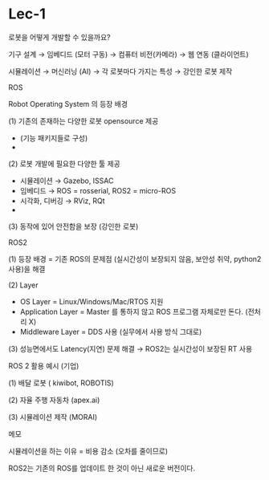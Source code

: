 # Lec-1

로봇을 어떻게 개발할 수 있을까요?

기구 설계 → 임베디드 (모터 구동) → 컴퓨터 비전(카메라) → 웹 연동 (클라이언트)

시뮬레이션 → 머신러닝 (AI) → 각 로봇마다 가지는 특성 → 강인한 로봇 제작

ROS 

Robot Operating System 의 등장 배경

(1) 기존의 존재하는 다양한 로봇 opensource 제공
- (기능 패키지들로 구성)
- 
(2) 로봇 개발에 필요한 다양한 툴 제공
- 시뮬레이션 → Gazebo, ISSAC
- 임베디드 → ROS = rosserial, ROS2 = micro-ROS
- 시각화, 디버깅 → RViz, RQt
- 
(3) 동작에 있어 안전함을 보장 (강인한 로봇)

ROS2

(1) 등장 배경 = 기존 ROS의 문제점 (실시간성이 보장되지 않음, 보안성 취약, python2 사용)을 해결

(2) Layer

- OS Layer = Linux/Windows/Mac/RTOS 지원
- Application Layer = Master 를 통하지 않고 ROS 프로그램 자체로만 돈다. (전처리 X)
- Middleware Layer = DDS 사용 (실무에서 사용 방식 그대로)

(3) 성능면에서도 Latency(지연) 문제 해결 → ROS2는 실시간성이 보장된 RT 사용

ROS 2 활용 예시 (기업)

(1) 배달 로봇 ( kiwibot, ROBOTIS)

(2) 자율 주행 자동차 (apex.ai)

(3) 시뮬레이션 제작 (MORAI)

메모

시뮬레이션을 하는 이유 = 비용 감소 (오차를 줄이므로)

ROS2는 기존의 ROS를 업데이트 한 것이 아닌 새로운 버전이다.
